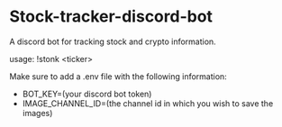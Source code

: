 # Stock-tracker-discord-bot

A discord bot for tracking stock and crypto information.

usage: !stonk \<ticker>

Make sure to add a .env file  with the following information:
- BOT_KEY=(your discord bot token)
- IMAGE_CHANNEL_ID=(the channel id in which you wish to save the images)
